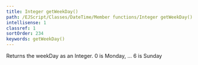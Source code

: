 ```yaml
---
title: Integer getWeekDay()
path: /EJScript/Classes/DateTime/Member functions/Integer getWeekDay()
intellisense: 1
classref: 1
sortOrder: 234
keywords: getWeekDay()
---
```


Returns the weekDay as an Integer. 0 is Monday, ... 6 is Sunday


